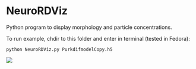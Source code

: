 # NeuroRDViz
Python program to display morphology and particle concentrations.

To run example, chdir to this folder and enter in terminal (tested in Fedora):

    python NeuroRDViz.py PurkdifmodelCopy.h5

<img src="https://imgur.com/9c8RuL6.png">
